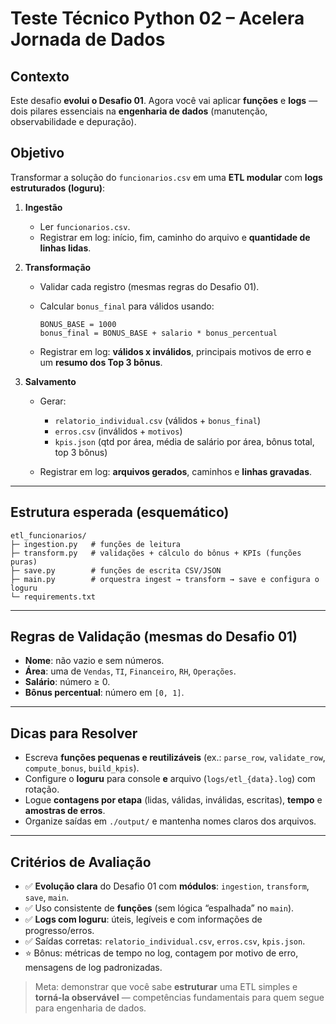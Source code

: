 # Teste Técnico Python 02 – Acelera Jornada de Dados

## Contexto

Este desafio **evolui o Desafio 01**. Agora você vai aplicar **funções** e **logs** — dois pilares essenciais na **engenharia de dados** (manutenção, observabilidade e depuração).

## Objetivo

Transformar a solução do `funcionarios.csv` em uma **ETL modular** com **logs estruturados (loguru)**:

1. **Ingestão**

   * Ler `funcionarios.csv`.
   * Registrar em log: início, fim, caminho do arquivo e **quantidade de linhas lidas**.

2. **Transformação**

   * Validar cada registro (mesmas regras do Desafio 01).
   * Calcular `bonus_final` para válidos usando:

     ```
     BONUS_BASE = 1000
     bonus_final = BONUS_BASE + salario * bonus_percentual
     ```
   * Registrar em log: **válidos x inválidos**, principais motivos de erro e um **resumo dos Top 3 bônus**.

3. **Salvamento**

   * Gerar:

     * `relatorio_individual.csv` (válidos + `bonus_final`)
     * `erros.csv` (inválidos + `motivos`)
     * `kpis.json` (qtd por área, média de salário por área, bônus total, top 3 bônus)
   * Registrar em log: **arquivos gerados**, caminhos e **linhas gravadas**.

---

## Estrutura esperada (esquemático)

```
etl_funcionarios/
├─ ingestion.py   # funções de leitura
├─ transform.py   # validações + cálculo do bônus + KPIs (funções puras)
├─ save.py        # funções de escrita CSV/JSON
├─ main.py        # orquestra ingest → transform → save e configura o loguru
└─ requirements.txt
```

---

## Regras de Validação (mesmas do Desafio 01)

* **Nome**: não vazio e sem números.
* **Área**: uma de `Vendas`, `TI`, `Financeiro`, `RH`, `Operações`.
* **Salário**: número ≥ 0.
* **Bônus percentual**: número em `[0, 1]`.

---

## Dicas para Resolver

* Escreva **funções pequenas e reutilizáveis** (ex.: `parse_row`, `validate_row`, `compute_bonus`, `build_kpis`).
* Configure o **loguru** para console **e** arquivo (`logs/etl_{data}.log`) com rotação.
* Logue **contagens por etapa** (lidas, válidas, inválidas, escritas), **tempo** e **amostras de erros**.
* Organize saídas em `./output/` e mantenha nomes claros dos arquivos.

---

## Critérios de Avaliação

* ✅ **Evolução clara** do Desafio 01 com **módulos**: `ingestion`, `transform`, `save`, `main`.
* ✅ Uso consistente de **funções** (sem lógica “espalhada” no `main`).
* ✅ **Logs com loguru**: úteis, legíveis e com informações de progresso/erros.
* ✅ Saídas corretas: `relatorio_individual.csv`, `erros.csv`, `kpis.json`.
* ⭐ Bônus: métricas de tempo no log, contagem por motivo de erro, mensagens de log padronizadas.

> Meta: demonstrar que você sabe **estruturar** uma ETL simples e **torná-la observável** — competências fundamentais para quem segue para engenharia de dados.
